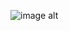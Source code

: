 ![image alt](https://github.com/Kalyaan-vs/kalyaan-vs/blob/1c0e736486ab5812d409e6a3a0b5aafcd40664a6/KALYAAN%20VS%20(3).png)
